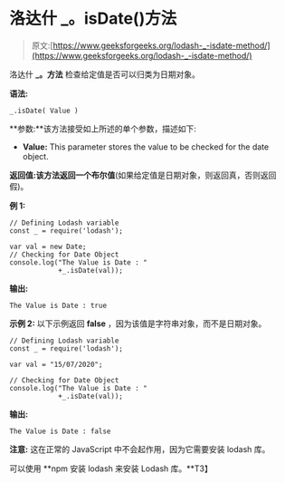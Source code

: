 # 洛达什 _。isDate()方法

> 原文:[https://www.geeksforgeeks.org/lodash-_-isdate-method/](https://www.geeksforgeeks.org/lodash-_-isdate-method/)

洛达什 **_。方法** 检查给定值是否可以归类为日期对象。

**语法:**

```
_.isDate( Value )
```

**参数:**该方法接受如上所述的单个参数，描述如下:

*   **Value:** This parameter stores the value to be checked for the date object.

**返回值:**该方法返回一个**布尔值**(如果给定值是日期对象，则返回真，否则返回假)。

**例 1:**

```
// Defining Lodash variable
const _ = require('lodash'); 

var val = new Date;
// Checking for Date Object
console.log("The Value is Date : " 
            +_.isDate(val));
```

**输出:**

```
The Value is Date : true

```

**示例 2:** 以下示例返回 **false** ，因为该值是字符串对象，而不是日期对象。

```
// Defining Lodash variable
const _ = require('lodash'); 

var val = "15/07/2020";

// Checking for Date Object
console.log("The Value is Date : " 
            +_.isDate(val));
```

**输出:**

```
The Value is Date : false
```

**注意:** 这在正常的 JavaScript 中不会起作用，因为它需要安装 lodash 库。

可以使用 **npm 安装 lodash 来安装 Lodash 库。**T3】